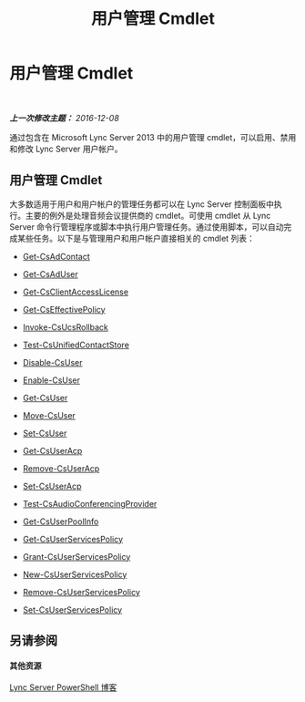 ﻿---
title: 用户管理 Cmdlet
TOCTitle: 用户管理 Cmdlet
ms:assetid: 85312f3f-28e8-421c-b94c-e6ead1f5f755
ms:mtpsurl: https://technet.microsoft.com/zh-cn/library/Gg398677(v=OCS.15)
ms:contentKeyID: 49313489
ms.date: 12/10/2016
mtps_version: v=OCS.15
ms.translationtype: HT
---

# 用户管理 Cmdlet

 

_**上一次修改主题：** 2016-12-08_

通过包含在 Microsoft Lync Server 2013 中的用户管理 cmdlet，可以启用、禁用和修改 Lync Server 用户帐户。

## 用户管理 Cmdlet

大多数适用于用户和用户帐户的管理任务都可以在 Lync Server 控制面板中执行。主要的例外是处理音频会议提供商的 cmdlet。可使用 cmdlet 从 Lync Server 命令行管理程序或脚本中执行用户管理任务。通过使用脚本，可以自动完成某些任务。以下是与管理用户和用户帐户直接相关的 cmdlet 列表：

  -   
    [Get-CsAdContact](get-csadcontact.md)

  -   
    [Get-CsAdUser](get-csaduser.md)

  - [Get-CsClientAccessLicense](get-csclientaccesslicense.md)

  - [Get-CsEffectivePolicy](get-cseffectivepolicy.md)

  - [Invoke-CsUcsRollback](invoke-csucsrollback.md)

  - [Test-CsUnifiedContactStore](test-csunifiedcontactstore.md)

  -   
    [Disable-CsUser](disable-csuser.md)

  -   
    [Enable-CsUser](enable-csuser.md)

  -   
    [Get-CsUser](get-csuser.md)

  -   
    [Move-CsUser](move-csuser.md)

  -   
    [Set-CsUser](set-csuser.md)

  -   
    [Get-CsUserAcp](get-csuseracp.md)

  -   
    [Remove-CsUserAcp](remove-csuseracp.md)

  -   
    [Set-CsUserAcp](set-csuseracp.md)

  -   
    [Test-CsAudioConferencingProvider](test-csaudioconferencingprovider.md)

  -   
    [Get-CsUserPoolInfo](get-csuserpoolinfo.md)

  - [Get-CsUserServicesPolicy](get-csuserservicespolicy.md)

  - [Grant-CsUserServicesPolicy](grant-csuserservicespolicy.md)

  - [New-CsUserServicesPolicy](new-csuserservicespolicy.md)

  - [Remove-CsUserServicesPolicy](remove-csuserservicespolicy.md)

  - [Set-CsUserServicesPolicy](set-csuserservicespolicy.md)

## 另请参阅

#### 其他资源

[Lync Server PowerShell 博客](http://go.microsoft.com/fwlink/?linkid=203150%26clcid=0x804)

